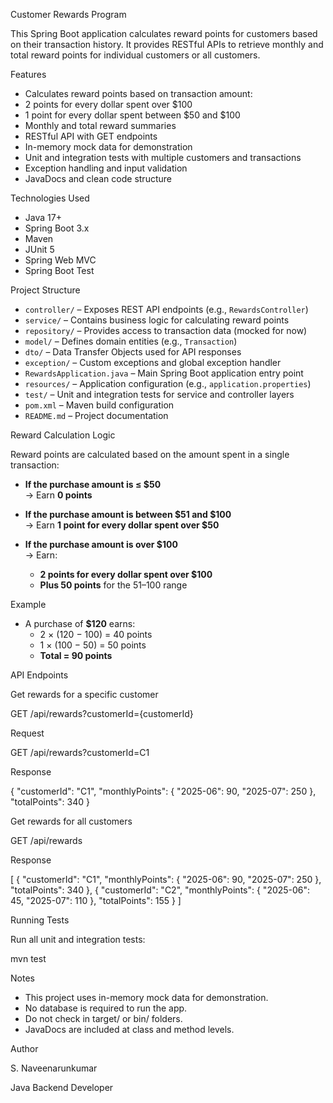  Customer Rewards Program

This Spring Boot application calculates reward points for customers based on their transaction history. It provides RESTful APIs to retrieve monthly and total reward points for individual customers or all customers.


 Features
-  Calculates reward points based on transaction amount:
- 2 points for every dollar spent over $100
- 1 point for every dollar spent between $50 and $100
-  Monthly and total reward summaries
- RESTful API with GET endpoints
- In-memory mock data for demonstration
- Unit and integration tests with multiple customers and transactions
- Exception handling and input validation
- JavaDocs and clean code structure



 Technologies Used
- Java 17+
- Spring Boot 3.x
- Maven
- JUnit 5
- Spring Web MVC
- Spring Boot Test



Project Structure

- `controller/` – Exposes REST API endpoints (e.g., `RewardsController`)
- `service/` – Contains business logic for calculating reward points
- `repository/` – Provides access to transaction data (mocked for now)
- `model/` – Defines domain entities (e.g., `Transaction`)
- `dto/` – Data Transfer Objects used for API responses
- `exception/` – Custom exceptions and global exception handler
- `RewardsApplication.java` – Main Spring Boot application entry point
- `resources/` – Application configuration (e.g., `application.properties`)
- `test/` – Unit and integration tests for service and controller layers
- `pom.xml` – Maven build configuration
- `README.md` – Project documentation








Reward Calculation Logic

Reward points are calculated based on the amount spent in a single transaction:

- **If the purchase amount is ≤ $50**  
  → Earn **0 points**

- **If the purchase amount is between $51 and $100**  
  → Earn **1 point for every dollar spent over $50**

- **If the purchase amount is over $100**  
  → Earn:
  - **2 points for every dollar spent over $100**
  - **Plus 50 points** for the $51–$100 range

Example

- A purchase of **$120** earns:
  - 2 × (120 − 100) = 40 points
  - 1 × (100 − 50) = 50 points  
  - **Total = 90 points**




API Endpoints

Get rewards for a specific customer

GET /api/rewards?customerId={customerId}


Request

GET /api/rewards?customerId=C1



Response

{
  "customerId": "C1",
  "monthlyPoints": {
    "2025-06": 90,
    "2025-07": 250
  },
  "totalPoints": 340
}


Get rewards for all customers



GET /api/rewards


 Response

[
  {
    "customerId": "C1",
    "monthlyPoints": {
      "2025-06": 90,
      "2025-07": 250
    },
    "totalPoints": 340
  },
  {
    "customerId": "C2",
    "monthlyPoints": {
      "2025-06": 45,
      "2025-07": 110
    },
    "totalPoints": 155
  }
]

 Running Tests

Run all unit and integration tests:

mvn test


Notes

- This project uses in-memory mock data for demonstration.
- No database is required to run the app.
- Do not check in target/ or bin/ folders.
- JavaDocs are included at class and method levels.




Author

S. Naveenarunkumar


Java Backend Developer

